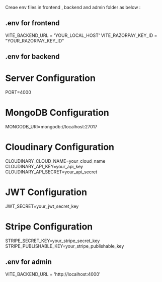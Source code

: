 Creae env files in frontend , backend and admin folder as below :

## .env for frontend

VITE_BACKEND_URL = 'YOUR_LOCAL_HOST'
VITE_RAZORPAY_KEY_ID = "YOUR_RAZORPAY_KEY_ID"

## .env for backend 

# Server Configuration
PORT=4000

# MongoDB Configuration
MONGODB_URI=mongodb://localhost:27017

# Cloudinary Configuration
CLOUDINARY_CLOUD_NAME=your_cloud_name
CLOUDINARY_API_KEY=your_api_key
CLOUDINARY_API_SECRET=your_api_secret

# JWT Configuration
JWT_SECRET=your_jwt_secret_key

# Stripe Configuration
STRIPE_SECRET_KEY=your_stripe_secret_key
STRIPE_PUBLISHABLE_KEY=your_stripe_publishable_key

## .env for admin

VITE_BACKEND_URL = 'http://localhost:4000'
